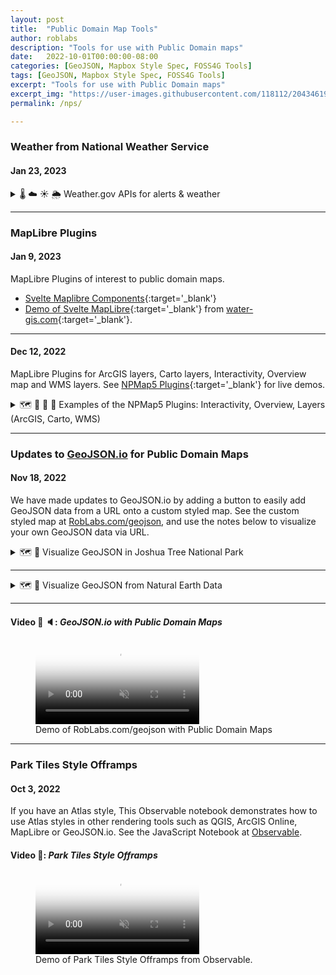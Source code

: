 ```yaml
---
layout: post
title:  "Public Domain Map Tools"
author: roblabs
description: "Tools for use with Public Domain maps"
date:   2022-10-01T00:00:00-08:00
categories: [GeoJSON, Mapbox Style Spec, FOSS4G Tools]
tags: [GeoJSON, Mapbox Style Spec, FOSS4G Tools]
excerpt: "Tools for use with Public Domain maps"
excerpt_img: "https://user-images.githubusercontent.com/118112/204346193-0b2bf8b8-a5a2-4dda-bee8-8ff3faf7949a.png"
permalink: /nps/

---
```


### Weather from National Weather Service

#### Jan 23, 2023

<details markdown=1><summary>🌡️ ☁️ ☀️ 🌦️ Weather.gov APIs for alerts & weather</summary><br>

---

Weather.gov has public facing weather data for both the public and developers.  For example, at [Cabrillo National Monument](https://nps.gov/cabr) you can see the current weather, alerts and a forecast:

* [https://forecast.weather.gov/MapClick.php?lon=-117.23965644836426&lat=32.674205348845035](https://forecast.weather.gov/MapClick.php?lon=-117.23965644836426&lat=32.674205348845035)

A customer can use the map at forecast.weather.gov to adjust their location, and save a bookmark for future reference.

Weather.gov also has programmable API, where a location is passed to `/points` and the response a GeoJSON.  Also note, if you pass too many digits of precision, the `/points` response will round it down to four significant figures, or an approximate precision of [about 10 meters](https://www.rfc-editor.org/rfc/rfc7946#section-11.2).

* [https://api.weather.gov/points/32.674205348845035,-117.23965644836426](https://api.weather.gov/points/32.674205348845035,-117.23965644836426)
  * [https://api.weather.gov/points/32.6742,-117.2397](https://api.weather.gov/points/32.6742,-117.2397)
  
Since the response is GeoJSON, it can be opened the [Park Tiles version of GeoJSON.io](https://roblabs.com/geojson/#data=data:text/x-url,https%3A%2F%2Fapi.weather.gov%2Fpoints%2F32.6742%2C-117.2397&map=15.25/32.671904/-117.241108)

Within the GeoJSON data response from `/points`, there is a property called `forecast`:

* [https://api.weather.gov/gridpoints/SGX/52,12/forecast](https://api.weather.gov/gridpoints/SGX/52,12/forecast)
* Opening the [`forecast` in the Park Tiles version of GeoJSON.io](https://roblabs.com/geojson/#data=data:text/x-url,https%3A%2F%2Fapi.weather.gov%2Fgridpoints%2FSGX%2F52%2C12%2Fforecast&map=13.13/32.68111/-117.25673)
</details>

---

### MapLibre Plugins

#### Jan 9, 2023

MapLibre Plugins of interest to public domain maps.

* [Svelte Maplibre Components](https://svelte.water-gis.com/){:target='_blank'}
* [Demo of Svelte MapLibre](https://demo.water-gis.com/){:target='_blank'} from [water-gis.com](https://water-gis.com){:target='_blank'}.

---

#### Dec 12, 2022

 MapLibre Plugins for ArcGIS layers, Carto layers, Interactivity, Overview map and WMS layers.  See [NPMap5 Plugins](https://nationalparkservice.github.io/npmap5-plugins){:target='_blank'} for live demos.

<details markdown=1><summary>🗺️ 🔌 🧭 📍 Examples of the NPMap5 Plugins: Interactivity, Overview, Layers (ArcGIS, Carto, WMS)</summary><br>

<img width="31.8%" src="https://raw.githubusercontent.com/nationalparkservice/npmap5-plugins/maplibre-gl-arcgis-rest-source/assets/maplibre-gl-arcgis-rest-source.png">
ArcGIS layer

<img width="31.8%" src="https://raw.githubusercontent.com/nationalparkservice/npmap5-plugins/maplibre-gl-carto-source/assets/Carto-Plugin-OpenStreetMap.png">
Carto layer

<img width="31.8%" src="https://github.com/nationalparkservice/npmap5-plugins/raw/maplibre-gl-interactivity/assets/maplibre-gl-interactivity.png">
Interactivity

<img width="31.8%" src="https://raw.githubusercontent.com/nationalparkservice/npmap5-plugins/maplibre-gl-overview/assets/og-image.png">
Overview map

<img width="31.8%" src="https://raw.githubusercontent.com/nationalparkservice/npmap5-plugins/maplibre-gl-wms-source/assets/NOAA-Snow-Analysis.png" >
WMS layer
</details>

---

### Updates to [GeoJSON.io][GeoJSON.io] for Public Domain Maps

#### Nov 18, 2022

We have made updates to GeoJSON.io by adding a button to easily add GeoJSON data from a URL onto a custom styled map.  See the custom styled map at [RobLabs.com/geojson](https://RobLabs.com/geojson), and use the notes below to visualize your own GeoJSON data via URL.

<details markdown=1><summary>🗺️ 📍 Visualize GeoJSON in Joshua Tree National Park</summary><br>

[GeoJSON.io][GeoJSON.io] was developed by Mapbox and is *"a quick, simple tool for creating, viewing, and sharing spatial data"*.  It is a perfect way to visualize, test or learn how [GeoJSON](https://geojson.org/) data is created, formatted, styled or inspected.

#### Open GeoJSON at RobLabs.com/geojson

1.  Say you want to visualize this GeoJSON from Joshua Tree:
    1.  [https://maps.nps.gov/livemaps/api/sites?code=jotr&source=National_DataSet&format=geojson&liveinfo=true&apikey=CfJDEBe7xKJ8v6xZOMkh7AaUGF70dBe3](https://maps.nps.gov/livemaps/api/sites?code=jotr&source=National_DataSet&format=geojson&liveinfo=true&apikey=CfJDEBe7xKJ8v6xZOMkh7AaUGF70dBe3)
2.  You can open a version of GeoJSON.io with Public Domain Styles
    1.  [RobLabs.com/geojson](https://RobLabs.com/geojson)
    2.  Since we are using a style served by Mapbox protocols, then we can make use of the latest Mapbox projections & rendering SDK.
    3.  Check out the help section for details on how to import data into this tool.  The help section is the in the upper right corner of the web page.
3.  Once have opened the app, then paste your GeoJSON URL into the menu item Meta, New Window.
    1.  Sub-windows > Meta > 🪟 New Window with GeoJSON URL, then paste your GeoJSON
    2.  Or, Click on this link, which encodes the GeoJSON URL
        1.  [https://roblabs.com/geojson/#data=data:text/x-url,https%3A%2F%2Fmaps.nps.gov%2Flivemaps%2Fapi%2Fsites%3Fcode%3Djotr%26source%3DNational_DataSet%26format%3Dgeojson%26liveinfo%3Dtrue%26apikey%3DCfJDEBe7xKJ8v6xZOMkh7AaUGF70dBe3](https://roblabs.com/geojson/#data=data:text/x-url,https%3A%2F%2Fmaps.nps.gov%2Flivemaps%2Fapi%2Fsites%3Fcode%3Djotr%26source%3DNational_DataSet%26format%3Dgeojson%26liveinfo%3Dtrue%26apikey%3DCfJDEBe7xKJ8v6xZOMkh7AaUGF70dBe3)
</details>

---

<details markdown=1><summary>🗺️ 📍 Visualize GeoJSON from Natural Earth Data</summary><br>

#### Open GeoJSON at GeoJSON.io

[Natural Earth Data](https://github.com/nvkelso/natural-earth-vector/blob/master/geojson/ne_110m_admin_0_tiny_countries.geojson) can be loaded a [GeoJSON](https://raw.githack.com/nvkelso/natural-earth-vector/master/geojson/ne_110m_admin_0_tiny_countries.geojson) URL.  The encoded URL for the Tiny Countries GeoJSON data from Natural Earth is

* [https://geojson.io/#data=data:text/x-url,https%3A%2F%2Fraw.githack.com%2Fnvkelso%2Fnatural-earth-vector%2Fmaster%2Fgeojson%2Fne_110m_admin_0_tiny_countries.geojson](https://geojson.io/#data=data:text/x-url,https%3A%2F%2Fraw.githack.com%2Fnvkelso%2Fnatural-earth-vector%2Fmaster%2Fgeojson%2Fne_110m_admin_0_tiny_countries.geojson)
</details>

---
<!-- https://developer.apple.com/documentation/webkit/delivering_video_content_for_safari
* For static video files, use H.264-encoded MP4 files.
* Optimize your video playback by making use of low-power mode or by using a short video file in an image element instead of animated GIFs.
* Safari honors the `preload="metadata"`
* Video elements that include `<video autoplay>` play automatically when the video loads in Safari on macOS and iOS, only if those elements also include the playsinline attribute. 
* `autoplay` executes only if the video doesn’t contain an audio track, or if the video element includes the `muted` attribute.
 -->

#### Video 🎥 🔈:  *GeoJSON.io with Public Domain Maps*

<figure>
<video controls loop muted playsinline preload="metadata"
    width="61.8%"
    poster="https://github.com/roblabs/keynote/releases/download/GeoJSON.io/RobLabs.com-geojson.poster.png"
  >
    <source 
        src="https://github.com/roblabs/keynote/releases/download/GeoJSON.io/RobLabs.com-geojson.mov" 
        type="video/quicktime"
    >

  <track default kind="captions" srclang="en" label="English"
    src="/assets/vtt/RobLabs.com-geojson.mp3.vtt">
</video>
<figcaption>Demo of RobLabs.com/geojson with Public Domain Maps</figcaption>
</figure>

---

### Park Tiles Style Offramps

#### Oct 3, 2022

If you have an Atlas style, This Observable notebook demonstrates how to use Atlas styles in other rendering tools such as QGIS, ArcGIS Online, MapLibre or GeoJSON.io.  See the JavaScript Notebook at [Observable](https://observablehq.com/@roblabs/park-tiles-style-offramps).

#### Video 🎥:  *Park Tiles Style Offramps*

<figure>
<video controls loop muted playsinline preload="metadata"
    width="61.8%"
    poster="https://github.com/roblabs/roblabs.github.io/releases/download/nps/Park-Tiles-Offramps.png"
  >
    <source 
        src="https://github.com/roblabs/roblabs.github.io/releases/download/nps/Park-Tiles-Offramps.mov" 
        type="video/quicktime"
    >
  <!-- https://github.com/roblabs/roblabs.github.io/releases/tag/nps -->
  <track default kind="captions" srclang="en" label="English" src="">
</video>
<figcaption>Demo of Park Tiles Style Offramps from Observable.
</figcaption>
</figure>

[GeoJSON.io]: https://GeoJSON.io